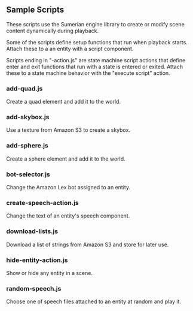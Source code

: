 ## Sample Scripts
These scripts use the Sumerian engine library to create or modify
scene content dynamically during playback.

Some of the scripts define setup functions that run when playback
starts. Attach these to a an entity with a script component.

Scripts ending in "-action.js" are state machine script actions
that define enter and exit functions that run with a state is
entered or exited. Attach these to a state machine behavior with
the "execute script" action.

### add-quad.js
Create a quad element and add it to the world.

### add-skybox.js
Use a texture from Amazon S3 to create a skybox. 

### add-sphere.js
Create a sphere element and add it to the world.

### bot-selector.js
Change the Amazon Lex bot assigned to an entity.

### create-speech-action.js
Change the text of an entity's speech component.

### download-lists.js
Download a list of strings from Amazon S3 and store for later use.

### hide-entity-action.js
Show or hide any entity in a scene.

### random-speech.js
Choose one of speech files attached to an entity at random and play it.